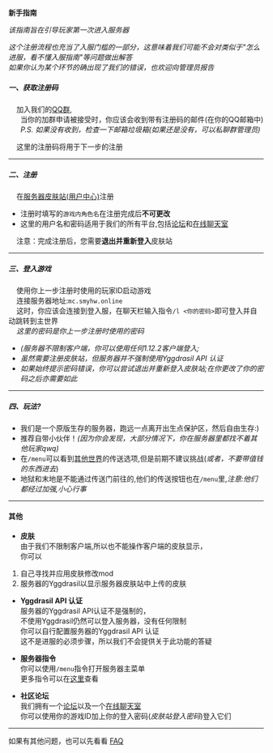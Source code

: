 **新手指南**

*该指南旨在引导玩家第一次进入服务器*

*这个注册流程也充当了入服门槛的一部分，这意味着我们可能不会对类似于"怎么进服，看不懂入服指南"等问题做出解答*  
*如果你认为某个环节的确出现了我们的错误，也欢迎向管理员报告*

##### 一、获取注册码  
&nbsp;&nbsp;&nbsp;&nbsp;加入我们的[QQ群](https://jq.qq.com/?_wv=1027&k=DlCijir0),  
&nbsp;&nbsp;&nbsp;&nbsp;&nbsp;&nbsp;当你的加群申请被接受时，你应该会收到带有注册码的邮件(在你的QQ邮箱中)  
&nbsp;&nbsp;&nbsp;&nbsp;&nbsp;&nbsp;*P.S. 如果没有收到，检查一下邮箱垃圾箱(如果还是没有，可以私聊群管理员)*  
  
&nbsp;&nbsp;&nbsp;&nbsp;这里的注册码将用于下一步的注册  

***  

##### 二、注册  
&nbsp;&nbsp;&nbsp;&nbsp;在[服务器皮肤站(用户中心)](https://mcskin.smyhw.online:8080)注册  
* 注册时填写的`游戏内角色名`在注册完成后**不可更改**  
* 这里的用户名和密码适用于我们的所有平台,包括[论坛](https://bbs.smyhw.online:8080)和[在线聊天室](https://im.smyhw.online:8080)

&nbsp;&nbsp;&nbsp;&nbsp;注意：完成注册后，您需要**退出并重新登入**皮肤站  

***  

##### 三、登入游戏  
&nbsp;&nbsp;&nbsp;&nbsp;使用你上一步注册时使用的玩家ID启动游戏  
&nbsp;&nbsp;&nbsp;&nbsp;连接服务器地址:`mc.smyhw.online`  
&nbsp;&nbsp;&nbsp;&nbsp;这时，你应该会连接到登入服，在聊天栏输入指令`/l <你的密码>`即可登入并自动跳转到主世界  
&nbsp;&nbsp;&nbsp;&nbsp;*这里的密码是你上一步注册时使用的密码*  

* *(服务器不限制客户端，你可以使用任何1.12.2客户端登入;*  
* *虽然需要注册皮肤站，但服务器并不强制使用Yggdrasil API 认证*  
* *如果始终提示密码错误，你可以尝试退出并重新登入皮肤站;在你更改了你的密码之后亦需要如此*  

***  

##### 四、玩法?  
* 我们是一个原版生存的服务器，跑远一点离开出生点保护区，然后自由生存:)  
* 推荐自带小伙伴！*(因为你会发现，大部分情况下，你在服务器里都找不着其他玩家qwq)*
* 在`/menu`可以看到[其他世界](https://wiki.smyhw.online/#/mc/world)的传送选项,但是前期不建议挑战(*或者，不要带值钱的东西进去*)  
* 地狱和末地是不能通过传送门前往的,他们的传送按钮也在`/menu`里,*注意:他们都经过加强,小心行事*  


***

#### 其他
* **皮肤**  
由于我们不限制客户端,所以也不能操作客户端的皮肤显示，  
你可以
1. 自己寻找并应用皮肤修改mod
2. 服务器的Yggdrasil以显示服务器皮肤站中上传的皮肤


* **Yggdrasil API 认证**  
服务器的Yggdrasil API认证不是强制的，  
不使用Yggdrasil仍然可以登入服务器，没有任何限制  
你可以自行配置服务器的Yggdrasil API 认证  
这不是进服的必须步骤，所以我们不会提供关于此功能的答疑  


* **服务器指令**  
你可以使用`/menu`指令打开服务器主菜单  
更多指令可以在[这里](https://wiki.smyhw.online:8080/#/mc/cmd_list)查看  


* **社区论坛**  
我们拥有一个[论坛](https://bbs.smyhw.online:8080)以及一个[在线聊天室](https://im.smyhw.online:8080)  
你可以使用你的游戏ID加上你的登入密码(*皮肤站登入密码*)登入它们 


***

如果有其他问题，也可以先看看 [FAQ](https://wiki.smyhw.online/#/faq)
